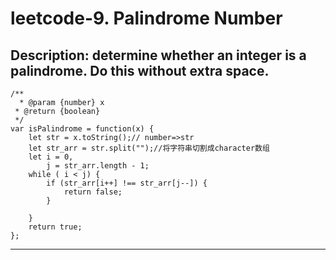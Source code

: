 leetcode-9. Palindrome Number <br>
====
Description: determine whether an integer is a palindrome. Do this without extra space. <br>
---
    /**
      * @param {number} x
     * @return {boolean}
     */
    var isPalindrome = function(x) {
        let str = x.toString();// number=>str
        let str_arr = str.split("");//将字符串切割成character数组
        let i = 0,
            j = str_arr.length - 1;
        while ( i < j) {
            if (str_arr[i++] !== str_arr[j--]) {
                return false;
            }

        }
        return true;
    };
---
